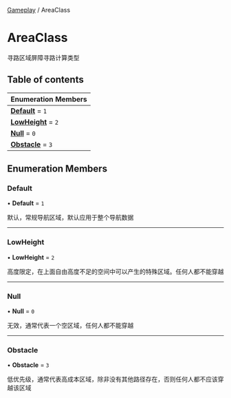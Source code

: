 [Gameplay](../groups/Gameplay.Gameplay.md) / AreaClass

# AreaClass <Badge type="tip" text="Enumeration" /> <Score text="AreaClass" />

寻路区域屏障寻路计算类型

## Table of contents

| Enumeration Members |
| :-----|
| **[Default](Gameplay.AreaClass.md#default)** = ``1`` <br> |
| **[LowHeight](Gameplay.AreaClass.md#lowheight)** = ``2`` <br> |
| **[Null](Gameplay.AreaClass.md#null)** = ``0`` <br> |
| **[Obstacle](Gameplay.AreaClass.md#obstacle)** = ``3`` <br> |

## Enumeration Members

### Default <Score text="Default" /> 

• **Default** = ``1``

默认，常规导航区域，默认应用于整个导航数据

___

### LowHeight <Score text="LowHeight" /> 

• **LowHeight** = ``2``

高度限定，在上面自由高度不足的空间中可以产生的特殊区域。任何人都不能穿越

___

### Null <Score text="Null" /> 

• **Null** = ``0``

无效，通常代表一个空区域，任何人都不能穿越

___

### Obstacle <Score text="Obstacle" /> 

• **Obstacle** = ``3``

低优先级，通常代表高成本区域，除非没有其他路径存在，否则任何人都不应该穿越该区域
